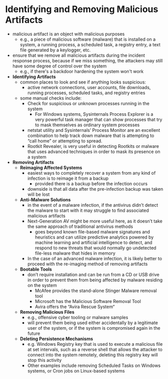 # Identifying and Removing Malicious Artifacts

* malicious artifact is an object with malicious purposes
  * e.g., a piece of malicious software (malware) that is installed on a system, a running process, a scheduled task, a registry entry, a text file generated by a keylogger, etc.
* ensure that we remove all malicious artifacts during the incident response process, because if we miss something, the attackers may still have some degree of control over the system
  * e.g., if there's a backdoor hardening the system won't work
* **Identifying Artifacts**
  * common places to look and see if anything looks suspicious:
    * active network connections, user accounts, file downloads, running processes, scheduled tasks, and registry entries
  * some manual checks include:
    * Check for suspicious or unknown processes running in the system
      * For Windows systems, Sysinternals Process Explorer is a very powerful task manager that can show processes that try to mask themselves as ordinary system processes
    * netstat utility and Sysinternals’ Process Monitor are an excellent combination to help track down malware that is attempting to “call home” or attempting to spread.
    * Rootkit Revealer, is very useful in detecting Rootkits or malware that uses advanced techniques in order to mask its presence on a system
* **Removing Artifacts**
  * **Reimaging Affected Systems**
    * easiest ways to completely recover a system from any kind of infection is to reimage it from a backup
      * provided there is a backup before the infection occurs
    * downside is that all data after the pre-infection backup was taken will be lost
  * **Anti-Malware Solutions**
    * in the event of a malware infection, if the antivirus didn’t detect the malware to start with it may struggle to find associated malicious artifacts
    * Next-Generation AV might be more useful here, as it doesn’t take the same approach of traditional antivirus methods
      * goes beyond known file-based malware signatures and heuristics and can utilize predictive analytics powered by machine learning and artificial intelligence to detect, and respond to new threats that would normally go undetected file-less malware that hides in memory
    * In the case of an advanced malware infection, it is likely better to proceed with the re-imaging method of removing artifacts
  * **Bootable Tools**
    * don’t require installation and can be run from a CD or USB drive in order to prevent them from being affected by malware residing on the system
      * McAfee provides the stand-alone Stinger Malware removal tool
      * Microsoft has the Malicious Software Removal Tool
      * Avira offers the “Avira Rescue System“
  * **Removing Malicious Files**
    * e.g., offensive cyber tooling or malware samples
    * will prevent them being used either accidentally by a legitimate user of the system, or if the system is compromised again in the future
  * **Deleting Persistence Mechanisms**
    * e.g. Windows Registry key that is used to execute a malicious file at set intervals, such as a reverse shell that allows the attacker to connect into the system remotely, deleting this registry key will stop this activity
    * Other examples include removing Scheduled Tasks on Windows systems, or Cron jobs on Linux-based systems